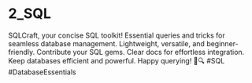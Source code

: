 # 2_SQL
SQLCraft, your concise SQL toolkit! Essential queries and tricks for seamless database management. Lightweight, versatile, and beginner-friendly. Contribute your SQL gems. Clear docs for effortless integration. Keep databases efficient and powerful. Happy querying! 🚀🔍 #SQL #DatabaseEssentials
